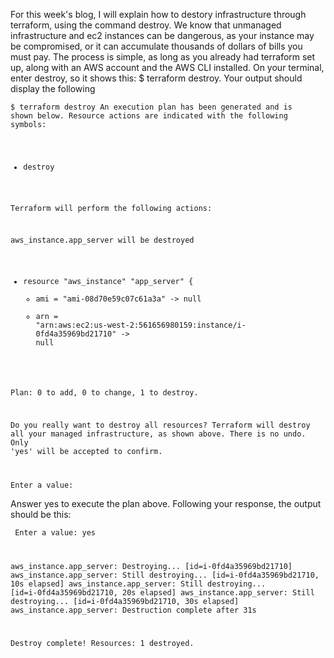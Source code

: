 For this week's blog, I will explain how to destory infrastructure through terraform, using the command destroy. We know that unmanaged infrastructure and ec2 instances can be dangerous, as
your instance may be compromised, or it can accumulate thousands of dollars of bills you must pay. The process is simple, as long as you already had terraform set up,
along with an AWS account and the AWS CLI installed. On your terminal, enter destroy, so it shows this: $ terraform destroy. Your output should display the following


<code>$ terraform destroy
An execution plan has been generated and is shown below.
Resource actions are indicated with the following symbols:
  - destroy

  
  
Terraform will perform the following actions:

   aws_instance.app_server will be destroyed
  - resource "aws_instance" "app_server" {
      - ami                          = "ami-08d70e59c07c61a3a" -> null
      - arn                          = "arn:aws:ec2:us-west-2:561656980159:instance/i-0fd4a35969bd21710" -> null


Plan: 0 to add, 0 to change, 1 to destroy.

Do you really want to destroy all resources?
  Terraform will destroy all your managed infrastructure, as shown above.
  There is no undo. Only 'yes' will be accepted to confirm.

  Enter a value:</code>
  
  Answer yes to execute the plan above.
Following your response, the output should be this:

 <code> Enter a value: yes

aws_instance.app_server: Destroying... [id=i-0fd4a35969bd21710]
aws_instance.app_server: Still destroying... [id=i-0fd4a35969bd21710, 10s elapsed]
aws_instance.app_server: Still destroying... [id=i-0fd4a35969bd21710, 20s elapsed]
aws_instance.app_server: Still destroying... [id=i-0fd4a35969bd21710, 30s elapsed]
aws_instance.app_server: Destruction complete after 31s

Destroy complete! Resources: 1 destroyed. </code>
